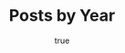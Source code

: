 ---
title: "Posts by Year"
permalink: /year-archive/
layout: posts
author_profile: true
author:
  name     : "Pradeep"
  avatar   : "/assets/images/bio.jpg"
  bio      : "Be Curious!"
  location : "Bangalore, India"
sidebar:
  - title: "Blog"
   
    text: "Checkout other topics"
    nav: my-sidebar
---